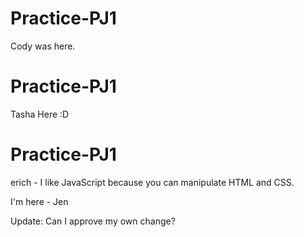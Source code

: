# Practice-PJ1

Cody was here.

# Practice-PJ1

Tasha Here :D

# Practice-PJ1

erich - I like JavaScript because you can manipulate HTML and CSS.

I'm here - Jen

Update: Can I approve my own change?
